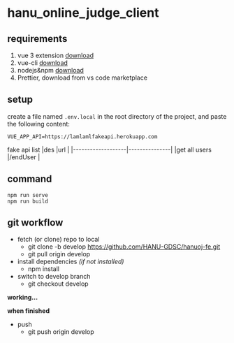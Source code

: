 # hanu_online_judge_client

## requirements
1. vue 3 extension [download](https://chrome.google.com/webstore/detail/vuejs-devtools/ljjemllljcmogpfapbkkighbhhppjdbg?hl=en)
2. vue-cli [download](https://cli.vuejs.org/guide/installation.html)
3. nodejs&npm [download](https://nodejs.org/en/download/)
4. Prettier, download from vs code marketplace

## setup
create a file named `.env.local` in the root directory of the project, and paste the following content:
```
VUE_APP_API=https://lamlamlfakeapi.herokuapp.com
```
fake api list
|des                |url            |
|-------------------|---------------|
|get all users      |/endUser       |
## command

```
npm run serve
npm run build
```

## git workflow

* fetch (or clone) repo to local
    * git clone -b develop https://github.com/HANU-GDSC/hanuoj-fe.git
    * git pull origin develop
* install dependencies *(if not installed)*
    * npm install
* switch to develop branch
    * git checkout develop

**working...**

**when finished**

* push
    * git push origin develop
